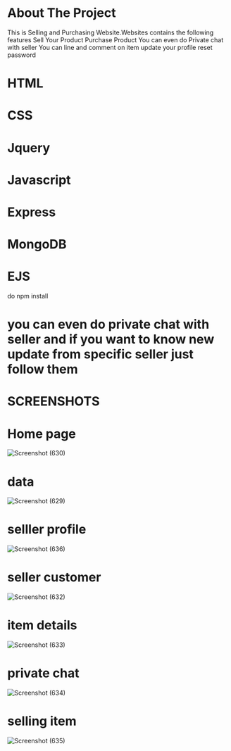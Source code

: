 # About The Project
This is Selling and Purchasing Website.Websites contains the following features
Sell Your Product
Purchase Product
You can even do Private chat with seller
You can line and comment on item
update your profile
reset password

#  HTML
#  CSS
#  Jquery
#  Javascript
#  Express
#  MongoDB
#  EJS
do npm install


# you can even do private chat with seller and if you want to know new update from specific seller  just follow them

# SCREENSHOTS

# Home page

![Screenshot (630)](https://user-images.githubusercontent.com/57061366/79704840-f432cd80-82d0-11ea-904c-b08f1f3bf5e2.png)

# data


![Screenshot (629)](https://user-images.githubusercontent.com/57061366/79704962-79b67d80-82d1-11ea-9d63-856c70703508.png)

# selller profile

![Screenshot (636)](https://user-images.githubusercontent.com/57061366/79705277-bcc52080-82d2-11ea-9eb5-e2aab6a05403.png)

# seller customer



![Screenshot (632)](https://user-images.githubusercontent.com/57061366/79705009-a66a9500-82d1-11ea-9089-868d3885f8e0.png)


# item details


![Screenshot (633)](https://user-images.githubusercontent.com/57061366/79705028-c437fa00-82d1-11ea-9b20-72dab81418d7.png)



# private chat


![Screenshot (634)](https://user-images.githubusercontent.com/57061366/79705048-dc0f7e00-82d1-11ea-8e45-5734a0ef9e09.png)


# selling item



![Screenshot (635)](https://user-images.githubusercontent.com/57061366/79705069-ef224e00-82d1-11ea-95a6-d707c86b98ac.png)

